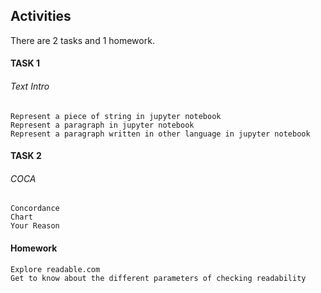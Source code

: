 <h2>Activities</h2>

There are 2 tasks and 1 homework.

<h4>TASK 1</h4>
  
  <h6>Text Intro</h6>
  
    Represent a piece of string in jupyter notebook
    Represent a paragraph in jupyter notebook
    Represent a paragraph written in other language in jupyter notebook
    
<h4>TASK 2</h4>

  <h6>COCA</h6>
  
    Concordance
    Chart 
    Your Reason
    
<h4>Homework</h4>

    Explore readable.com
    Get to know about the different parameters of checking readability
